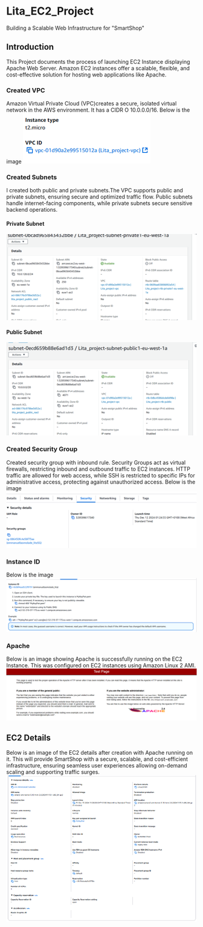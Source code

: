 # Lita_EC2_Project 
Building a Scalable Web Infrastructure for "SmartShop"
## Introduction 
This Project documents the process of launching EC2 Instance displaying Apache Web Server.
Amazon EC2 instances offer a scalable, flexible, and cost-effective solution for hosting web applications like Apache.
### Created VPC
Amazon Virtual Private Cloud (VPC)creates a secure, isolated virtual network in the AWS environment. 
It has a CIDR O 10.0.0.0/16. Below is the image 
![vpc image](/VPC.png)
### Created Subnets
I created both public and private subnets.The VPC supports public and private subnets, ensuring secure and optimized traffic flow. Public subnets handle internet-facing components, while private subnets secure sensitive backend operations.
#### Private Subnet
![PrivateSubnet image](/Private_Subnet.png)
#### Public Subnet
![PublicSubnet image](/Public_Subnet.png)
### Created Security Group
Created security group with inbound rule. Security Groups act as virtual firewalls, restricting inbound and outbound traffic to EC2 instances.
HTTP traffic are allowed for web access, while SSH is restricted to specific IPs for administrative access, protecting against unauthorized access.
Below is the image
![Security Group image](/Security_Group.png)
### Instance ID
Below is the image
![Instance ID image](/Instance_ID.png)
### Apache
Below is an image showing Apache is successfully running on the EC2 Instance. This was configured on EC2 instances using Amazon Linux 2 AMI.
![Apache image](/Test_Page_Apache.png)
## EC2 Details
Below is an image of the EC2 details after creation with Apache running on it.
This will provide SmartShop with a secure, scalable, and cost-efficient infrastructure, ensuring seamless user experiences allowing on-demand scaling and supporting traffic surges.
![EC2 image](/EC2_Instance_Details.png)
